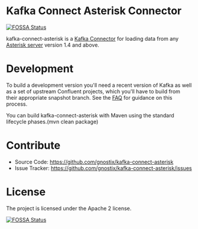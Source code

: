 # Kafka Connect Asterisk Connector
[![FOSSA Status](https://app.fossa.io/api/projects/git%2Bhttps%3A%2F%2Fgithub.com%2Fconfluentinc%2Fkafka-connect-jdbc.svg?type=shield)](https://app.fossa.io/projects/git%2Bhttps%3A%2F%2Fgithub.com%2Fconfluentinc%2Fkafka-connect-jdbc?ref=badge_shield)


kafka-connect-asterisk is a [Kafka Connector](http://kafka.apache.org/documentation.html#connect)
for loading data from any [Asterisk server](https://www.asterisk.org/) version 1.4 and above.

# Development

To build a development version you'll need a recent version of Kafka as well as a set of upstream Confluent projects, which you'll have to build from their appropriate snapshot branch. See the [FAQ](https://github.com/confluentinc/kafka-connect-jdbc/wiki/FAQ)
for guidance on this process.

You can build kafka-connect-asterisk with Maven using the standard lifecycle phases.(mvn clean package)

# Contribute

- Source Code: https://github.com/gnostix/kafka-connect-asterisk
- Issue Tracker: https://github.com/gnostix/kafka-connect-asterisk/issues


# License

The project is licensed under the Apache 2 license.


[![FOSSA Status](https://app.fossa.io/api/projects/git%2Bhttps%3A%2F%2Fgithub.com%2Fconfluentinc%2Fkafka-connect-jdbc.svg?type=large)](https://app.fossa.io/projects/git%2Bhttps%3A%2F%2Fgithub.com%2Fconfluentinc%2Fkafka-connect-jdbc?ref=badge_large)